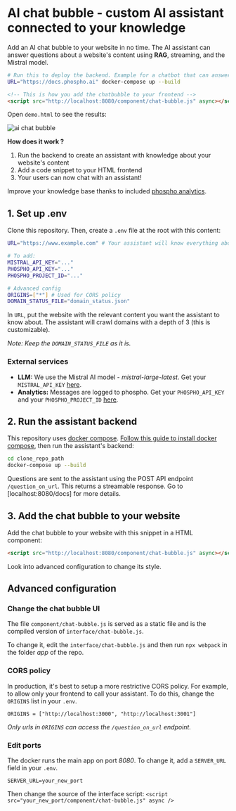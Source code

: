 # AI chat bubble - custom AI assistant connected to your knowledge

Add an AI chat bubble to your website in no time. The AI assistant can answer questions about a website's content using **RAG**, streaming, and the Mistral model.

```bash
# Run this to deploy the backend. Example for a chatbot that can answer questions about https://docs.phospho.ai
URL="https://docs.phospho.ai" docker-compose up --build
```

```html
<!-- This is how you add the chatbubble to your frontend -->
<script src="http://localhost:8080/component/chat-bubble.js" async></script>
```

Open `demo.html` to see the results:

![ai chat bubble](https://github.com/user-attachments/assets/32a5172a-017e-41ac-a59b-c9940e541380)

**How does it work ?**

1. Run the backend to create an assistant with knowledge about your website's content
2. Add a code snippet to your HTML frontend
3. Your users can now chat with an assistant!

Improve your knowledge base thanks to included [phospho analytics](https://phospho.ai).

## 1. Set up .env

Clone this repository. Then, create a `.env` file at the root with this content:

```bash
URL="https://www.example.com" # Your assistant will know everything about this URL

# To add:
MISTRAL_API_KEY="..."
PHOSPHO_API_KEY="..."
PHOSPHO_PROJECT_ID="..."

# Advanced config
ORIGINS=["*"] # Used for CORS policy
DOMAIN_STATUS_FILE="domain_status.json"
```

In `URL`, put the website with the relevant content you want the assistant to know about.
The assistant will crawl domains with a depth of 3 (this is customizable).

_Note: Keep the `DOMAIN_STATUS_FILE` as it is._

### External services

- **LLM:** We use the Mistral AI model - _mistral-large-latest_. Get your `MISTRAL_API_KEY` [here](https://mistral.ai).
- **Analytics:** Messages are logged to phospho. Get your `PHOSPHO_API_KEY` and your `PHOSPHO_PROJECT_ID` [here](https://platform.phospho.ai).

## 2. Run the assistant backend

This repository uses [docker compose](https://docs.docker.com/compose/). [Follow this guide to install docker compose](https://docs.docker.com/compose/install/), then run the assistant's backend:

```bash
cd clone_repo_path
docker-compose up --build
```

Questions are sent to the assistant using the POST API endpoint `/question_on_url`. This returns a streamable response. Go to [localhost:8080/docs] for more details.

## 3. Add the chat bubble to your website

Add the chat bubble to your website with this snippet in a HTML component:

```html
<script src="http://localhost:8080/component/chat-bubble.js" async></script>
```

Look into advanced configuration to change its style.

## Advanced configuration

### Change the chat bubble UI

The file `component/chat-bubble.js` is served as a static file and is the compiled version of `interface/chat-bubble.js`.

To change it, edit the `interface/chat-bubble.js` and then run `npx webpack` in the folder _app_ of the repo.

### CORS policy

In production, it's best to setup a more restrictive CORS policy. For example, to allow only your frontend to call your assistant. To do this, change the `ORIGINS` list in your `.env`.

```
ORIGINS = ["http://localhost:3000", "http://localhost:3001"]
```

_Only urls in `ORIGINS` can access the `/question_on_url` endpoint._

### Edit ports

The docker runs the main app on port _8080_. To change it, add a `SERVER_URL` field in your `.env`.

```
SERVER_URL=your_new_port
```

Then change the source of the interface script: `<script src="your_new_port/component/chat-bubble.js" async />`
